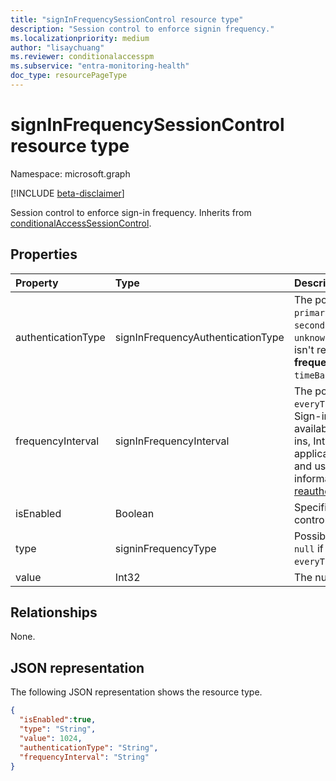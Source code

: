 ```yaml
---
title: "signInFrequencySessionControl resource type"
description: "Session control to enforce signin frequency."
ms.localizationpriority: medium
author: "lisaychuang"
ms.reviewer: conditionalaccesspm
ms.subservice: "entra-monitoring-health"
doc_type: resourcePageType
---
```


# signInFrequencySessionControl resource type

Namespace: microsoft.graph

[!INCLUDE [beta-disclaimer](../../includes/beta-disclaimer.md)]

Session control to enforce sign-in frequency. Inherits from [conditionalAccessSessionControl](conditionalaccesssessioncontrol.md).

## Properties

| Property     | Type        | Description |
|:-------------|:------------|:------------|
|authenticationType |signInFrequencyAuthenticationType  | The possible values are `primaryAndSecondaryAuthentication`, `secondaryAuthentication`, `unknownFutureValue`. This property isn't required when using **frequencyInterval** with the value of `timeBased`. |
|frequencyInterval  |signInFrequencyInterval  | The possible values are `timeBased`, `everyTime`, `unknownFutureValue`. Sign-in frequency of `everyTime` is available for risky users, risky sign-ins, Intune device enrollment, any application, authentication context, and user actions. For more information, see [Require reauthentication every time](https://aka.ms/RequireReauthentication). |
|isEnabled     |Boolean      | Specifies whether the session control is enabled. |
|type          |signinFrequencyType       | Possible values are: `days`, `hours`, or `null` if **frequencyInterval** is `everyTime` .|
|value         |Int32        | The number of `days` or `hours`.|


## Relationships

None.

## JSON representation

The following JSON representation shows the resource type.

<!-- {
  "blockType": "resource",
  "optionalProperties": [

  ],
  "@odata.type": "microsoft.graph.signInFrequencySessionControl",
  "baseType": "microsoft.graph.conditionalAccessSessionControl"
}-->

```json
{
  "isEnabled":true,
  "type": "String",
  "value": 1024,
  "authenticationType": "String",
  "frequencyInterval": "String"
}
```

<!-- uuid: 16cd6b66-4b1a-43a1-adaf-3a886856ed98
2019-02-04 14:57:30 UTC -->
<!-- {
  "type": "#page.annotation",
  "description": "signInFrequencySessionControl resource",
  "keywords": "",
  "section": "documentation",
  "tocPath": ""
}-->


